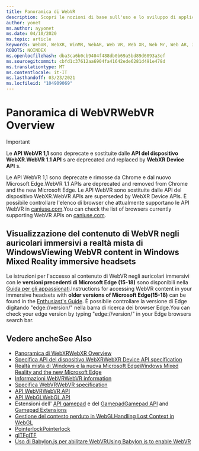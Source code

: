 ```yaml
---
title: Panoramica di WebVR
description: Scopri le nozioni di base sull'uso e lo sviluppo di applicazioni WebVR in esecuzione su cuffie immersive a realtà mista di Windows.
author: yonet
ms.author: ayyonet
ms.date: 04/10/2020
ms.topic: article
keywords: WebVR, WebXR, WinMR, WebAR, Web VR, Web XR, Web Mr, Web AR, 360, 360 video, 360 video, 360 Photo, 360 photos, 360 content, immersive Web, immersiveweb, IW
ROBOTS: NOINDEX
ms.openlocfilehash: dba3ca6b0cb9404f488db0b69a5bd89d6093a3ef
ms.sourcegitcommit: cbfd1c37612aa6904fa41642ede6281d491e478d
ms.translationtype: MT
ms.contentlocale: it-IT
ms.lasthandoff: 03/23/2021
ms.locfileid: "104909069"
---
```

# <a name="webvr-overview"></a><span data-ttu-id="91a60-104">Panoramica di WebVR</span><span class="sxs-lookup"><span data-stu-id="91a60-104">WebVR Overview</span></span>

> [!IMPORTANT]
> <span data-ttu-id="91a60-105">Le **API WebVR 1,1** sono deprecate e sostituite dalle **API del dispositivo WebXR**.</span><span class="sxs-lookup"><span data-stu-id="91a60-105">**WebVR 1.1 API** s are deprecated and replaced by **WebXR Device API** s.</span></span>

<span data-ttu-id="91a60-106">Le API WebVR 1,1 sono deprecate e rimosse da Chrome e dal nuovo Microsoft Edge.</span><span class="sxs-lookup"><span data-stu-id="91a60-106">WebVR 1.1 APIs are deprecated and removed from Chrome and the new Microsoft Edge.</span></span> <span data-ttu-id="91a60-107">Le API WebVR sono sostituite dalle API del dispositivo WebXR.</span><span class="sxs-lookup"><span data-stu-id="91a60-107">WebVR APIs are superseded by WebXR Device APIs.</span></span> <span data-ttu-id="91a60-108">È possibile controllare l'elenco di browser che attualmente supportano le API WebVR in [caniuse.com](https://caniuse.com/#search=webvr).</span><span class="sxs-lookup"><span data-stu-id="91a60-108">You can check the list of browsers currently supporting WebVR APIs on [caniuse.com](https://caniuse.com/#search=webvr).</span></span>

## <a name="viewing-webvr-content-in-windows-mixed-reality-immersive-headsets"></a><span data-ttu-id="91a60-109">Visualizzazione del contenuto di WebVR negli auricolari immersivi a realtà mista di Windows</span><span class="sxs-lookup"><span data-stu-id="91a60-109">Viewing WebVR content in Windows Mixed Reality immersive headsets</span></span>

<span data-ttu-id="91a60-110">Le istruzioni per l'accesso al contenuto di WebVR negli auricolari immersivi con le **versioni precedenti di Microsoft Edge (15-18)** sono disponibili nella [Guida per gli appassionati](/windows/mixed-reality/enthusiast-guide/webvr).</span><span class="sxs-lookup"><span data-stu-id="91a60-110">Instructions for accessing WebVR content in your immersive headsets with **older versions of Microsoft Edge(15-18)** can be found in the [Enthusiast's Guide](/windows/mixed-reality/enthusiast-guide/webvr).</span></span> <span data-ttu-id="91a60-111">È possibile controllare la versione di Edge digitando "edge://version/" nella barra di ricerca dei browser Edge.</span><span class="sxs-lookup"><span data-stu-id="91a60-111">You can check your edge version by typing "edge://version/" in your Edge browsers search bar.</span></span>

## <a name="see-also"></a><span data-ttu-id="91a60-112">Vedere anche</span><span class="sxs-lookup"><span data-stu-id="91a60-112">See Also</span></span>

* [<span data-ttu-id="91a60-113">Panoramica di WebXR</span><span class="sxs-lookup"><span data-stu-id="91a60-113">WebXR Overview</span></span>](webxr-overview.md)
* [<span data-ttu-id="91a60-114">Specifica API del dispositivo WebXR</span><span class="sxs-lookup"><span data-stu-id="91a60-114">WebXR Device API specification</span></span>](https://immersive-web.github.io/webxr/)
* [<span data-ttu-id="91a60-115">Realtà mista di Windows e la nuova Microsoft Edge</span><span class="sxs-lookup"><span data-stu-id="91a60-115">Windows Mixed Reality and the new Microsoft Edge</span></span>](/windows/mixed-reality/new-microsoft-edge)
* [<span data-ttu-id="91a60-116">Informazioni WebVR</span><span class="sxs-lookup"><span data-stu-id="91a60-116">WebVR information</span></span>](https://webvr.info)
* [<span data-ttu-id="91a60-117">Specifica WebVR</span><span class="sxs-lookup"><span data-stu-id="91a60-117">WebVR specification</span></span>](https://w3c.github.io/webvr/)
* <span data-ttu-id="91a60-118">[API WebVR](/previous-versions//mt806281(v=vs.85))</span><span class="sxs-lookup"><span data-stu-id="91a60-118">[WebVR API](/previous-versions//mt806281(v=vs.85))</span></span>
* <span data-ttu-id="91a60-119">[API WebGL](/previous-versions/windows/internet-explorer/ie-developer/dev-guides/bg182648(v=vs.85))</span><span class="sxs-lookup"><span data-stu-id="91a60-119">[WebGL API](/previous-versions/windows/internet-explorer/ie-developer/dev-guides/bg182648(v=vs.85))</span></span>
* <span data-ttu-id="91a60-120">Estensioni dell' [API gamepad](https://msdn.microsoft.com/library/dn743630(v=vs.85).aspx) e del [Gamepad](https://w3c.github.io/gamepad/extensions.html)</span><span class="sxs-lookup"><span data-stu-id="91a60-120">[Gamepad API](https://msdn.microsoft.com/library/dn743630(v=vs.85).aspx) and [Gamepad Extensions](https://w3c.github.io/gamepad/extensions.html)</span></span>
* [<span data-ttu-id="91a60-121">Gestione del contesto perduto in WebGL</span><span class="sxs-lookup"><span data-stu-id="91a60-121">Handling Lost Context in WebGL</span></span>](https://www.khronos.org/webgl/wiki/HandlingContextLost)
* [<span data-ttu-id="91a60-122">Pointerlock</span><span class="sxs-lookup"><span data-stu-id="91a60-122">Pointerlock</span></span>](https://www.w3.org/TR/pointerlock/)
* [<span data-ttu-id="91a60-123">glTF</span><span class="sxs-lookup"><span data-stu-id="91a60-123">glTF</span></span>](https://www.khronos.org/gltf)
* [<span data-ttu-id="91a60-124">Uso di Babylon.js per abilitare WebVR</span><span class="sxs-lookup"><span data-stu-id="91a60-124">Using Babylon.js to enable WebVR</span></span>](/windows/uwp/get-started/adding-webvr-to-a-babylonjs-game)
